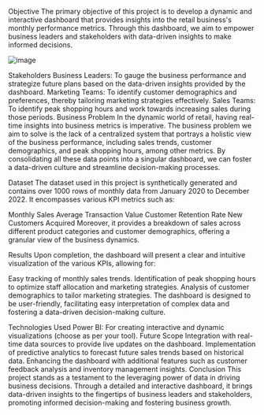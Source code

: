 Objective
The primary objective of this project is to develop a dynamic and interactive dashboard that provides insights into the retail business's monthly performance metrics. Through this dashboard, we aim to empower business leaders and stakeholders with data-driven insights to make informed decisions.

![image](https://github.com/tejashreeG17/DSM_PowerBi_Challenge/assets/120238929/0a0cfbdd-5a9f-4428-bb78-d86f28a12e51)


Stakeholders
Business Leaders: To gauge the business performance and strategize future plans based on the data-driven insights provided by the dashboard.
Marketing Teams: To identify customer demographics and preferences, thereby tailoring marketing strategies effectively.
Sales Teams: To identify peak shopping hours and work towards increasing sales during those periods.
Business Problem
In the dynamic world of retail, having real-time insights into business metrics is imperative. The business problem we aim to solve is the lack of a centralized system that portrays a holistic view of the business performance, including sales trends, customer demographics, and peak shopping hours, among other metrics. By consolidating all these data points into a singular dashboard, we can foster a data-driven culture and streamline decision-making processes.

Dataset
The dataset used in this project is synthetically generated and contains over 1000 rows of monthly data from January 2020 to December 2022. It encompasses various KPI metrics such as:

Monthly Sales
Average Transaction Value
Customer Retention Rate
New Customers Acquired
Moreover, it provides a breakdown of sales across different product categories and customer demographics, offering a granular view of the business dynamics.

Results
Upon completion, the dashboard will present a clear and intuitive visualization of the various KPIs, allowing for:

Easy tracking of monthly sales trends.
Identification of peak shopping hours to optimize staff allocation and marketing strategies.
Analysis of customer demographics to tailor marketing strategies.
The dashboard is designed to be user-friendly, facilitating easy interpretation of complex data and fostering a data-driven decision-making culture.

Technologies Used
Power BI: For creating interactive and dynamic visualizations (choose as per your tool).
Future Scope
Integration with real-time data sources to provide live updates on the dashboard.
Implementation of predictive analytics to forecast future sales trends based on historical data.
Enhancing the dashboard with additional features such as customer feedback analysis and inventory management insights.
Conclusion
This project stands as a testament to the leveraging power of data in driving business decisions. Through a detailed and interactive dashboard, it brings data-driven insights to the fingertips of business leaders and stakeholders, promoting informed decision-making and fostering business growth.
